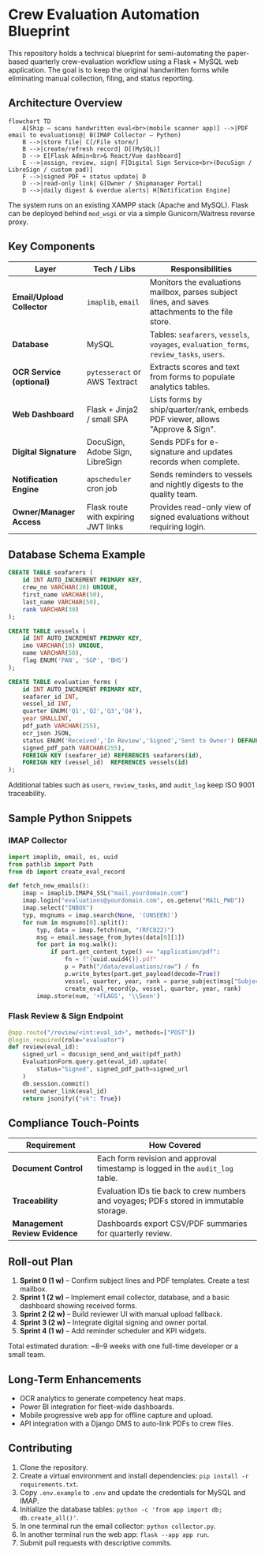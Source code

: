 # Crew Evaluation Automation Blueprint

This repository holds a technical blueprint for semi-automating the paper-based quarterly crew-evaluation workflow using a Flask + MySQL web application. The goal is to keep the original handwritten forms while eliminating manual collection, filing, and status reporting.

## Architecture Overview

```
flowchart TD
    A[Ship – scans handwritten eval<br>(mobile scanner app)] -->|PDF email to evaluations@| B(IMAP Collector – Python)
    B -->|store file| C[/File store/]
    B -->|create/refresh record| D[(MySQL)]
    D --> E[Flask Admin<br>& React/Vue dashboard]
    E -->|assign, review, sign| F[Digital Sign Service<br>(DocuSign / LibreSign / custom pad)]
    F -->|signed PDF + status update| D
    D -->|read-only link| G[Owner / Shipmanager Portal]
    D -->|daily digest & overdue alerts| H[Notification Engine]
```

The system runs on an existing XAMPP stack (Apache and MySQL). Flask can be deployed behind `mod_wsgi` or via a simple Gunicorn/Waitress reverse proxy.

## Key Components

| Layer | Tech / Libs | Responsibilities |
| ----- | ----------- | ---------------- |
| **Email/Upload Collector** | `imaplib`, `email` | Monitors the evaluations mailbox, parses subject lines, and saves attachments to the file store. |
| **Database** | MySQL | Tables: `seafarers`, `vessels`, `voyages`, `evaluation_forms`, `review_tasks`, `users`. |
| **OCR Service (optional)** | `pytesseract` or AWS Textract | Extracts scores and text from forms to populate analytics tables. |
| **Web Dashboard** | Flask + Jinja2 / small SPA | Lists forms by ship/quarter/rank, embeds PDF viewer, allows "Approve & Sign". |
| **Digital Signature** | DocuSign, Adobe Sign, LibreSign | Sends PDFs for e-signature and updates records when complete. |
| **Notification Engine** | `apscheduler` cron job | Sends reminders to vessels and nightly digests to the quality team. |
| **Owner/Manager Access** | Flask route with expiring JWT links | Provides read-only view of signed evaluations without requiring login. |

## Database Schema Example

```sql
CREATE TABLE seafarers (
    id INT AUTO_INCREMENT PRIMARY KEY,
    crew_no VARCHAR(20) UNIQUE,
    first_name VARCHAR(50),
    last_name VARCHAR(50),
    rank VARCHAR(30)
);

CREATE TABLE vessels (
    id INT AUTO_INCREMENT PRIMARY KEY,
    imo VARCHAR(10) UNIQUE,
    name VARCHAR(50),
    flag ENUM('PAN', 'SGP', 'BHS')
);

CREATE TABLE evaluation_forms (
    id INT AUTO_INCREMENT PRIMARY KEY,
    seafarer_id INT,
    vessel_id INT,
    quarter ENUM('Q1','Q2','Q3','Q4'),
    year SMALLINT,
    pdf_path VARCHAR(255),
    ocr_json JSON,
    status ENUM('Received','In Review','Signed','Sent to Owner') DEFAULT 'Received',
    signed_pdf_path VARCHAR(255),
    FOREIGN KEY (seafarer_id) REFERENCES seafarers(id),
    FOREIGN KEY (vessel_id)  REFERENCES vessels(id)
);
```

Additional tables such as `users`, `review_tasks`, and `audit_log` keep ISO 9001 traceability.

## Sample Python Snippets

### IMAP Collector
```python
import imaplib, email, os, uuid
from pathlib import Path
from db import create_eval_record

def fetch_new_emails():
    imap = imaplib.IMAP4_SSL("mail.yourdomain.com")
    imap.login("evaluations@yourdomain.com", os.getenv("MAIL_PWD"))
    imap.select("INBOX")
    typ, msgnums = imap.search(None, '(UNSEEN)')
    for num in msgnums[0].split():
        typ, data = imap.fetch(num, "(RFC822)")
        msg = email.message_from_bytes(data[0][1])
        for part in msg.walk():
            if part.get_content_type() == "application/pdf":
                fn = f"{uuid.uuid4()}.pdf"
                p = Path("/data/evaluations/raw") / fn
                p.write_bytes(part.get_payload(decode=True))
                vessel, quarter, year, rank = parse_subject(msg["Subject"])
                create_eval_record(p, vessel, quarter, year, rank)
        imap.store(num, '+FLAGS', '\\Seen')
```

### Flask Review & Sign Endpoint
```python
@app.route("/review/<int:eval_id>", methods=["POST"])
@login_required(role="evaluator")
def review(eval_id):
    signed_url = docusign_send_and_wait(pdf_path)
    EvaluationForm.query.get(eval_id).update(
        status="Signed", signed_pdf_path=signed_url
    )
    db.session.commit()
    send_owner_link(eval_id)
    return jsonify({"ok": True})
```

## Compliance Touch-Points

| Requirement | How Covered |
|-------------|-------------|
| **Document Control** | Each form revision and approval timestamp is logged in the `audit_log` table. |
| **Traceability** | Evaluation IDs tie back to crew numbers and voyages; PDFs stored in immutable storage. |
| **Management Review Evidence** | Dashboards export CSV/PDF summaries for quarterly review. |

## Roll-out Plan

1. **Sprint 0 (1 w)** – Confirm subject lines and PDF templates. Create a test mailbox.
2. **Sprint 1 (2 w)** – Implement email collector, database, and a basic dashboard showing received forms.
3. **Sprint 2 (2 w)** – Build reviewer UI with manual upload fallback.
4. **Sprint 3 (2 w)** – Integrate digital signing and owner portal.
5. **Sprint 4 (1 w)** – Add reminder scheduler and KPI widgets.

Total estimated duration: ~8–9 weeks with one full-time developer or a small team.

## Long-Term Enhancements

- OCR analytics to generate competency heat maps.
- Power BI integration for fleet-wide dashboards.
- Mobile progressive web app for offline capture and upload.
- API integration with a Django DMS to auto-link PDFs to crew files.

## Contributing

1. Clone the repository.
2. Create a virtual environment and install dependencies: `pip install -r requirements.txt`.
3. Copy `.env.example` to `.env` and update the credentials for MySQL and IMAP.
4. Initialize the database tables: `python -c 'from app import db; db.create_all()'`.
5. In one terminal run the email collector: `python collector.py`.
6. In another terminal run the web app: `flask --app app run`.
7. Submit pull requests with descriptive commits.

